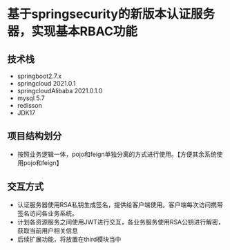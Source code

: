 # 基于springsecurity的新版本认证服务器，实现基本RBAC功能

## 技术栈

* springboot2.7.x
* springcloud 2021.0.1
* springcloudAlibaba 2021.0.1.0
* mysql 5.7
* redisson
* JDK17
## 项目结构划分

* 按照业务逻辑一体，pojo和feign单独分离的方式进行使用。【方便其余系统使用pojo和feign】

## 交互方式
* 认证服务器使用RSA私钥生成签名，提供给客户端使用。客户端每次访问携带签名访问各业务系统。
* 计划各资源服务之间使用JWT进行交互，各业务服务使用RSA公钥进行解密，获取当前用户相关信息
* 后续扩展功能，将放置在third模块当中
